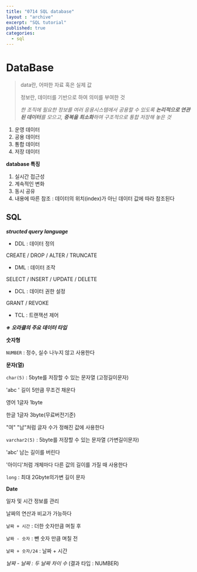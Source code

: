 ```yaml
---
title: "0714 SQL database"
layout : "archive"
excerpt: "SQL tutorial"
published: true
categories:
  - sql
---
```




# DataBase

> data란, 어떠한 자료 혹은 실제 값
>
> 정보란, 데이터를 기반으로 하여 의미를 부여한 것
>
> *한 조직에 필요한 정보를 여러 응용시스템에서 공용할 수 있도록 **논리적으로 연관된 데이터**를 모으고, **중복을 최소화**하여 구조적으로 통합 저장해 놓은 것*

1. 운영 데이터
2. 공용 데이터
3. 통합 데이터
4. 저장 데이터

**database 특징**

1. 실시간 접근성
2. 계속적인 변화
3. 동시 공유
4. 내용에 따른 참조 : 데이터의 위치(index)가 아닌 데이터 값에 따라 참조된다





## SQL

***structed query language***

- DDL : 데이터 정의

CREATE / DROP / ALTER / TRUNCATE

- DML : 데이터 조작

SELECT / INSERT / UPDATE / DELETE

- DCL : 데이터 권한 설정

GRANT / REVOKE

- TCL	: 트랜잭션 제어

***※ 오라클의 주요 데이터 타입***

**숫자형**

`NUMBER` : 정수, 실수 나누지 않고 사용한다

**문자(열)**

`char(5)` : 5byte를 저장할 수 있는 문자열 (고정길이문자)

'abc  ' 길이 5만큼 무조건 채운다

영어 1글자 1byte

한글 1글자 3byte(무료버전기준)

"여" "남"처럼 글자 수가 정해진 값에 사용한다

`varchar2(5)` : 5byte를 저장할 수 있는 문자열 (가변길이문자)

'abc' 남는 길이를 버린다

'아이디'처럼 개체마다 다른 값의 길이를 가질 때 사용한다

`long` : 최대 2Gbyte의가변 길이 문자

**Date**

일자 및 시간 정보를 관리

날짜의 연산과 비교가 가능하다

`날짜 + 시간` : 더한 숫자만큼 며칠 후

`날짜 - 숫자` : 뺀 숫자 만큼 며칠 전

`날짜 + 숫자/24` : 날짜 + 시간

*날짜 - 날짜 : 두 날짜 차이 수*  (결과 타입 : NUMBER)
